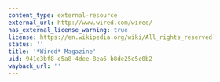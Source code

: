 ```yaml
---
content_type: external-resource
external_url: http://www.wired.com/wired/
has_external_license_warning: true
license: https://en.wikipedia.org/wiki/All_rights_reserved
status: ''
title: '*Wired* Magazine'
uid: 941e3bf8-e5a8-4dee-8ea6-b8de25e5c0b2
wayback_url: ''
---
```

